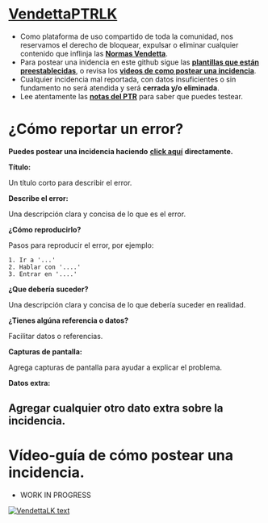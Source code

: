# [**VendettaPTRLK**](https://www.vendettawow.com/forums.php?do=view&idthread=1542)

- Como plataforma de uso compartido de toda la comunidad, nos reservamos el derecho de bloquear, expulsar o eliminar cualquier contenido que inflinja las [**Normas Vendetta**](https://www.vendettawow.com/forums.php?do=view&idthread=897).
- Para postear una inidencia en este github sigue las [**plantillas que están preestablecidas**](https://github.com/MeluS/VendettaPTRLK#c%C3%B3mo-reportar-un-error), o revisa los [**videos de como postear una incidencia**](https://github.com/MeluS/VendettaPTRLK#v%C3%ADdeo-gu%C3%ADa-de-c%C3%B3mo-postear-una-incidencia).
- Cualquier incidencia mal reportada, con datos insuficientes o sin fundamento no será atendida y será **cerrada y/o eliminada**.
- Lee atentamente las [**notas del PTR**](http://ptr.vendettawow.com/) para saber que puedes testear.

# ¿Cómo reportar un error?
**Puedes postear una incidencia haciendo** [**click aquí**](https://github.com/MeluS/VendettaPTRLK/issues/new) **directamente.**

**Título:**

Un título corto para describir el error.
 
**Describe el error:**

Una descripción clara y concisa de lo que es el error.

**¿Cómo reproducirlo?**

Pasos para reproducir el error, por ejemplo:
```
1. Ir a '...'
2. Hablar con '....'
3. Entrar en '....'
```
**¿Que debería suceder?**

Una descripción clara y concisa de lo que debería suceder en realidad.

**¿Tienes algúna referencia o datos?**

Facilitar datos o referencias.

**Capturas de pantalla:**

Agrega capturas de pantalla para ayudar a explicar el problema.

**Datos extra:**

Agregar cualquier otro dato extra sobre la incidencia.
---
# Vídeo-guía de cómo postear una incidencia.
- WORK IN PROGRESS



[![VendettaLK text](http://ptr.vendettawow.com/images/asedio.png)](http://ptr.vendettawow.com/)
